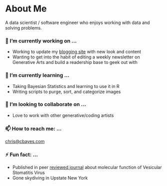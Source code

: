 
# About Me 
A data scientist / software engineer who enjoys working with data and solving problems. 

 
### 🔭 I’m currently working on ...
* Working to update my [blogging site](https://www.cbayes.com) with new look and content
* Wanting to get into the habit of editing a weekly newsletter on Generative Arts and build a readership base to geek out with 

### 🌱 I’m currently learning ...
* Taking Bayesian Statistics and learning to use it in R  
* Writing scripts to purge, sort, and categorize images 

### 👯 I’m looking to collaborate on ...
* Love to work with other generative/coding artists 

### 📫 How to reach me: ...
chris@cbayes.com

### ⚡ Fun fact: ...
* Published in peer [reviewed journal](https://pubmed.ncbi.nlm.nih.gov/27643886/) about molecular function of Vesicular Stomatitis Virus
* Gone skydiving in Upstate New York 
